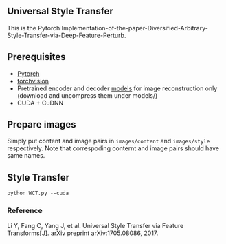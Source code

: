 ## Universal Style Transfer

This is the Pytorch Implementation-of-the-paper-Diversified-Arbitrary-Style-Transfer-via-Deep-Feature-Perturb.



## Prerequisites
- [Pytorch](http://pytorch.org/)
- [torchvision](https://github.com/pytorch/vision)
- Pretrained encoder and decoder [models](https://drive.google.com/file/d/1M5KBPfqrIUZqrBZf78CIxLrMUT4lD4t9/view?usp=sharing) for image reconstruction only (download and uncompress them under models/)
- CUDA + CuDNN

## Prepare images
Simply put content and image pairs in `images/content` and `images/style` respectively. Note that correspoding conternt and image pairs should have same names.


## Style Transfer

```
python WCT.py --cuda
```



### Reference
Li Y, Fang C, Yang J, et al. Universal Style Transfer via Feature Transforms[J]. arXiv preprint arXiv:1705.08086, 2017.
